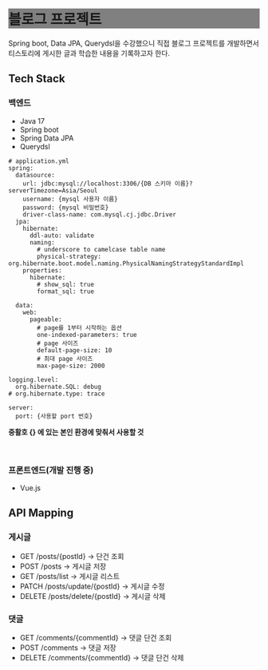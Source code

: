 <h1 style="background-color:gray;"> 블로그 프로젝트 </h1>
Spring boot, Data JPA, Querydsl을 수강했으니 직접 블로그 프로젝트를 개발하면서
<br>
티스토리에 게시한 글과 학습한 내용을 기록하고자 한다.
<div>
<h2> Tech Stack </h2>
<h3> 백엔드 </h3>
<ul>
  <li> Java 17 </li>
  <li> Spring boot </li>
  <li> Spring Data JPA </li>
  <li> Querydsl </li>
</ul>

```
# application.yml
spring:
  datasource:
    url: jdbc:mysql://localhost:3306/{DB 스키마 이름}?serverTimezone=Asia/Seoul
    username: {mysql 사용자 이름}
    password: {mysql 비밀번호}
    driver-class-name: com.mysql.cj.jdbc.Driver
  jpa:
    hibernate:
      ddl-auto: validate
      naming:
        # underscore to camelcase table name
        physical-strategy: org.hibernate.boot.model.naming.PhysicalNamingStrategyStandardImpl
    properties:
      hibernate:
        # show_sql: true
        format_sql: true

  data:
    web:
      pageable:
        # page를 1부터 시작하는 옵션
        one-indexed-parameters: true
        # page 사이즈
        default-page-size: 10
        # 최대 page 사이즈
        max-page-size: 2000

logging.level:
  org.hibernate.SQL: debug
# org.hibernate.type: trace

server:
  port: {사용할 port 번호}
```
<b> 중활호 {} 에 있는 본인 환경에 맞춰서 사용할 것 </b>

<br/>
<h3> 프론트엔드(개발 진행 중) </h3>
<ul>
  <li> Vue.js </li>
</ul>
</div>

## API Mapping
### 게시글
- GET /posts/{postId} ->            단건 조회
- POST /posts ->                    게시글 저장
- GET /posts/list ->                게시글 리스트
- PATCH /posts/update/{postId} ->   게시글 수정
- DELETE /posts/delete/{postId} ->  게시글 삭제

### 댓글
- GET /comments/{commentId} ->      댓글 단건 조회
- POST /comments ->                 댓글 저장
- DELETE /comments/{commentId} ->   댓글 단건 삭제
